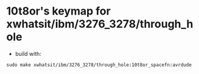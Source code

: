 # 10t8or's keymap for xwhatsit/ibm/3276_3278/through_hole

* build with:
~~~
sudo make xwhatsit/ibm/3276_3278/through_hole:10t8or_spacefn:avrdude
~~~
